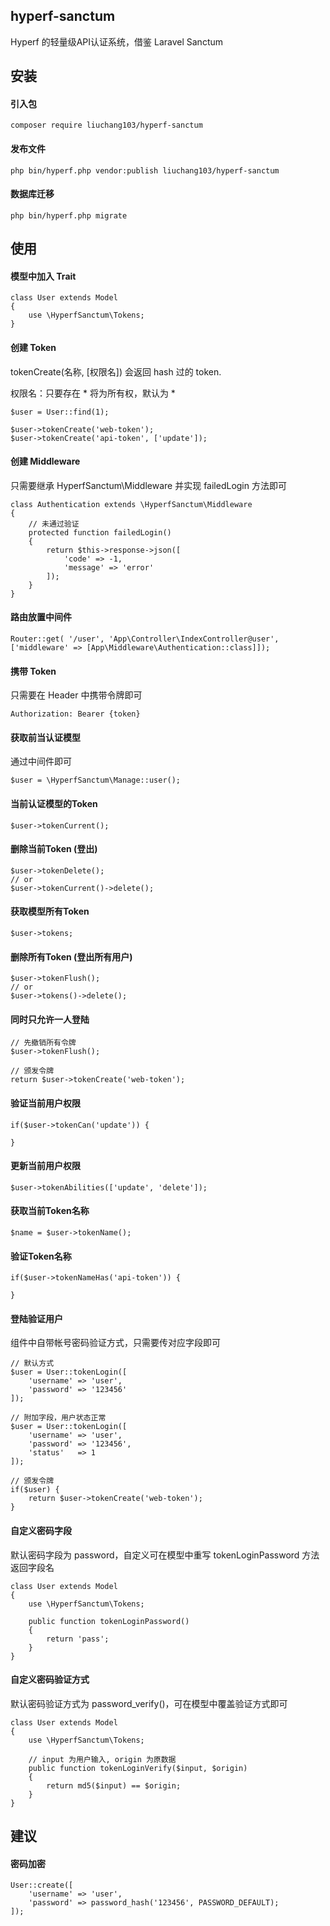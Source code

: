 ## hyperf-sanctum
Hyperf 的轻量级API认证系统，借鉴 Laravel Sanctum

## 安装

#### 引入包
```
composer require liuchang103/hyperf-sanctum
```

#### 发布文件
```
php bin/hyperf.php vendor:publish liuchang103/hyperf-sanctum
```

#### 数据库迁移
```
php bin/hyperf.php migrate
```

## 使用

#### 模型中加入 Trait
```
class User extends Model
{
    use \HyperfSanctum\Tokens;
}
```

#### 创建 Token
tokenCreate(名称, [权限名]) 会返回 hash 过的 token.

权限名：只要存在 * 将为所有权，默认为 *
```
$user = User::find(1);
        
$user->tokenCreate('web-token');
$user->tokenCreate('api-token', ['update']);
```

#### 创建 Middleware
只需要继承 HyperfSanctum\Middleware 并实现 failedLogin 方法即可
```
class Authentication extends \HyperfSanctum\Middleware
{
    // 未通过验证
    protected function failedLogin()
    {
        return $this->response->json([
            'code' => -1,
            'message' => 'error'
        ]);
    }
}
```

#### 路由放置中间件
```
Router::get( '/user', 'App\Controller\IndexController@user', ['middleware' => [App\Middleware\Authentication::class]]);
```

#### 携带 Token
只需要在 Header 中携带令牌即可
```
Authorization: Bearer {token} 
```

#### 获取前当认证模型
通过中间件即可
```
$user = \HyperfSanctum\Manage::user();
```

#### 当前认证模型的Token
```
$user->tokenCurrent();
```

#### 删除当前Token (登出)
```
$user->tokenDelete();
// or
$user->tokenCurrent()->delete();
```

#### 获取模型所有Token
```
$user->tokens;
```

#### 删除所有Token (登出所有用户)
```
$user->tokenFlush();
// or
$user->tokens()->delete();
```

#### 同时只允许一人登陆
```
// 先撤销所有令牌
$user->tokenFlush();

// 颁发令牌
return $user->tokenCreate('web-token');
```

#### 验证当前用户权限
```
if($user->tokenCan('update')) {
    
}
```

#### 更新当前用户权限
```
$user->tokenAbilities(['update', 'delete']);
```

#### 获取当前Token名称
```
$name = $user->tokenName();
```

#### 验证Token名称
```
if($user->tokenNameHas('api-token')) {

}
```

#### 登陆验证用户
组件中自带帐号密码验证方式，只需要传对应字段即可
```
// 默认方式
$user = User::tokenLogin([
    'username' => 'user',
    'password' => '123456'
]);

// 附加字段，用户状态正常
$user = User::tokenLogin([
    'username' => 'user',
    'password' => '123456',
    'status'   => 1
]);

// 颁发令牌
if($user) {
    return $user->tokenCreate('web-token');
}
```

#### 自定义密码字段
默认密码字段为 password，自定义可在模型中重写 tokenLoginPassword 方法返回字段名
```
class User extends Model
{
    use \HyperfSanctum\Tokens;

    public function tokenLoginPassword()
    {
        return 'pass';
    }
}
```

#### 自定义密码验证方式
默认密码验证方式为 password_verify()，可在模型中覆盖验证方式即可
```
class User extends Model
{
    use \HyperfSanctum\Tokens;

    // input 为用户输入, origin 为原数据
    public function tokenLoginVerify($input, $origin)
    {
        return md5($input) == $origin;
    }
}
```

## 建议
#### 密码加密
```
User::create([
    'username' => 'user',
    'password' => password_hash('123456', PASSWORD_DEFAULT);
]);
```
